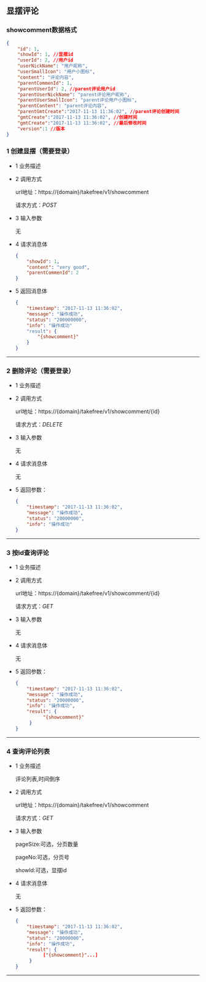 ## 显摆评论

### showcomment数据格式
```json
{
    "id": 1,
    "showId": 1, //显摆id
    "userId": 2, //用户id
    "userNickName": "用户昵称", 
    "userSmallIcon": "用户小图标", 
    "content": "评论内容", 
    "parentCommenId": 1,
    "parentUserId": 2, //parent评论用户id
    "parentUserNickName": "parent评论用户昵称", 
    "parentUserSmallIcon": "parent评论用户小图标", 
    "parentContent": "parent评论内容", 
    "parentGmtCreate":"2017-11-13 11:36:02", //parent评论创建时间
    "gmtCreate":"2017-11-13 11:36:02", //创建时间
    "gmtCreate":"2017-11-13 11:36:02", //最后修改时间
    "version":1 //版本
}
```
### 1 创建显摆（需要登录）
* 1 业务描述

* 2 调用方式

    url地址：https://{domain}/takefree/v1/showcomment

    请求方式：*POST*

* 3 输入参数
    
    无

* 4 请求消息体
    ```json
    {
        "showId": 1,
        "content": "very good",
        "parentCommenId": 2
    }
    ```
* 5 返回消息体
    ```json
    {
        "timestamp": "2017-11-13 11:36:02",
        "message": "操作成功",
        "status": "200000000",
        "info": "操作成功"
        "result": {
            "{showcomment}"
        }
    }
    ```
***
### 2 删除评论（需要登录）
* 1 业务描述
    
* 2 调用方式
    
    url地址：https://{domain}/takefree/v1/showcomment/{id}
    
    请求方式：*DELETE*

* 3 输入参数
    
    无

* 4 请求消息体

    无
    
* 5 返回参数：
    ```json
    {
        "timestamp": "2017-11-13 11:36:02",
        "message": "操作成功",
        "status": "20000000",
        "info": "操作成功"
    }
    ```
***
### 3 按id查询评论
* 1 业务描述
    
* 2 调用方式
    
    url地址：https://{domain}/takefree/v1/showcomment/{id}
    
    请求方式：*GET*

* 3 输入参数
    
    无

* 4 请求消息体

    无
    
* 5 返回参数：
    ```json
    {
        "timestamp": "2017-11-13 11:36:02",
        "message": "操作成功",
        "status": "20000000",
        "info": "操作成功",
        "result": {
              "{showcomment}"
         }
    }
    ```
***
### 4 查询评论列表
* 1 业务描述

    评论列表,时间倒序
    
* 2 调用方式
    
    url地址：https://{domain}/takefree/v1/showcomment
    
    请求方式：*GET*

* 3 输入参数
    
    pageSize:可选，分页数量
    
    pageNo:可选，分页号
    
    showId:可选，显摆id

* 4 请求消息体

    无
    
* 5 返回参数：
    ```json
    {
        "timestamp": "2017-11-13 11:36:02",
        "message": "操作成功",
        "status": "20000000",
        "info": "操作成功",
        "result": {
              ["{showcomment}"...]
         }
    }
    ```
***

